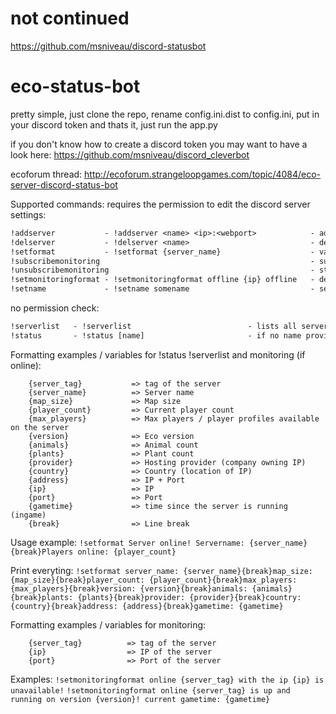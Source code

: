# not continued
https://github.com/msniveau/discord-statusbot


# eco-status-bot
pretty simple, just clone the repo, rename config.ini.dist to config.ini, put in your discord token and thats it, just run the app.py

if you don't know how to create a discord token you may want to have a look here:
https://github.com/msniveau/discord_cleverbot

ecoforum thread:
http://ecoforum.strangeloopgames.com/topic/4084/eco-server-discord-status-bot

Supported commands:
requires the permission to edit the discord server settings:
```txt
!addserver           - !addserver <name> <ip>:<webport>            - adds a server to the serverlist
!delserver           - !delserver <name>                           - deletes a server from the serverlist
!setformat           - !setformat {server_name}                    - variables / examples below
!subscribemonitoring                                               - subscribe for status change-reports (online / offline)
!unsubscribemonitoring                                             - stop reprting status changes (online / offline) 
!setmonitoringformat - !setmonitoringformat offline {ip} offline   - defines the monitoring format
!setname             - !setname somename                           - sets the discord clients name
```
no permission check:
```txt
!serverlist   - !serverlist                          - lists all servers added
!status       - !status [name]                       - if no name provided the server named "main" will be used
```

Formatting examples / variables for !status !serverlist and monitoring (if online):
```text
    {server_tag}           => tag of the server
    {server_name}          => Server name
    {map_size}             => Map size
    {player_count}         => Current player count
    {max_players}          => Max players / player profiles available on the server
    {version}              => Eco version
    {animals}              => Animal count
    {plants}               => Plant count
    {provider}             => Hosting provider (company owning IP)
    {country}              => Country (location of IP)
    {address}              => IP + Port
    {ip}                   => IP
    {port}                 => Port
    {gametime}             => time since the server is running (ingame)
    {break}                => Line break
```


Usage example:
```!setformat Server online! Servername: {server_name}{break}Players online: {player_count}  ```

Print everyting:
```!setformat server_name: {server_name}{break}map_size: {map_size}{break}player_count: {player_count}{break}max_players: {max_players}{break}version: {version}{break}animals: {animals}{break}plants: {plants}{break}provider: {provider}{break}country: {country}{break}address: {address}{break}gametime: {gametime}```

Formatting examples / variables for monitoring:
```text
    {server_tag}          => tag of the server
    {ip}                  => IP of the server
    {port}                => Port of the server
```
Examples:
```!setmonitoringformat online {server_tag} with the ip {ip} is unavailable!```
```!setmonitoringformat online {server_tag} is up and running on version {version}! current gametime: {gametime}```
